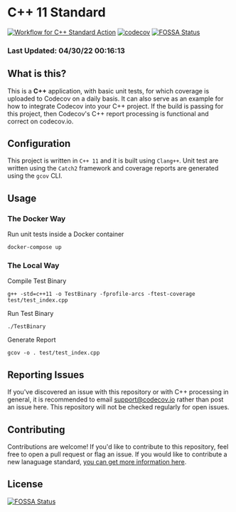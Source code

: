# C++ 11 Standard

[![Workflow for C++ Standard Action](https://github.com/codecov/cpp-11-Standard/actions/workflows/cpp-11-standard.yml/badge.svg)](https://github.com/codecov/cpp-11-Standard/actions/workflows/cpp-11-standard.yml)  [![codecov](https://codecov.io/gh/codecov/cpp-11-Standard/branch/master/graph/badge.svg)](https://codecov.io/gh/codecov/cpp-11-Standard)
[![FOSSA Status](https://app.fossa.com/api/projects/git%2Bgithub.com%2Fcodecov%2Fcpp-11-standard.svg?type=shield)](https://app.fossa.com/projects/git%2Bgithub.com%2Fcodecov%2Fcpp-11-standard?ref=badge_shield)

### Last Updated: 04/30/22 00:16:13

## What is this?

This is a **C++** application, with basic unit tests, for which coverage is uploaded to Codecov on a daily basis. It can also serve as an example for how to integrate Codecov into your C++ project. If the build is passing for this project, then Codecov's C++ report processing is functional and correct on codecov.io.

## Configuration

This project is written in `C++ 11` and it is built using `Clang++`. Unit test are written using the `Catch2` framework and coverage reports are generated using the `gcov` CLI.

## Usage

### The Docker Way

Run unit tests inside a Docker container
```bash
docker-compose up
```

### The Local Way

Compile Test Binary
```
g++ -std=c++11 -o TestBinary -fprofile-arcs -ftest-coverage test/test_index.cpp
```

Run Test Binary
```
./TestBinary
```

Generate Report
```
gcov -o . test/test_index.cpp
```

## Reporting Issues

If you've discovered an issue with this repository or with C++ processing in general, it is recommended to email support@codecov.io rather than post an issue here. This repository will not be checked regularly for open issues.

## Contributing

Contributions are welcome! If you'd like to contribute to this repository, feel free to open a pull request or flag an issue. If you would like to contribute a new lanaguage standard, [you can get more information here](https://github.com/codecov/standards-scripts/blob/master/README.md#contributing). 


## License
[![FOSSA Status](https://app.fossa.com/api/projects/git%2Bgithub.com%2Fcodecov%2Fcpp-11-standard.svg?type=large)](https://app.fossa.com/projects/git%2Bgithub.com%2Fcodecov%2Fcpp-11-standard?ref=badge_large)